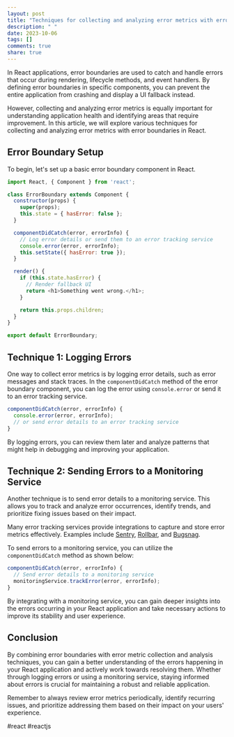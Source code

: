 ```yaml
---
layout: post
title: "Techniques for collecting and analyzing error metrics with error boundaries in React"
description: " "
date: 2023-10-06
tags: []
comments: true
share: true
---
```


In React applications, error boundaries are used to catch and handle errors that occur during rendering, lifecycle methods, and event handlers. By defining error boundaries in specific components, you can prevent the entire application from crashing and display a UI fallback instead.

However, collecting and analyzing error metrics is equally important for understanding application health and identifying areas that require improvement. In this article, we will explore various techniques for collecting and analyzing error metrics with error boundaries in React.

## Error Boundary Setup

To begin, let's set up a basic error boundary component in React. 

```javascript
import React, { Component } from 'react';

class ErrorBoundary extends Component {
  constructor(props) {
    super(props);
    this.state = { hasError: false };
  }

  componentDidCatch(error, errorInfo) {
    // Log error details or send them to an error tracking service
    console.error(error, errorInfo);
    this.setState({ hasError: true });
  }

  render() {
    if (this.state.hasError) {
      // Render fallback UI
      return <h1>Something went wrong.</h1>;
    }

    return this.props.children;
  }
}

export default ErrorBoundary;
```

## Technique 1: Logging Errors

One way to collect error metrics is by logging error details, such as error messages and stack traces. In the `componentDidCatch` method of the error boundary component, you can log the error using `console.error` or send it to an error tracking service.

```javascript
componentDidCatch(error, errorInfo) {
  console.error(error, errorInfo);
  // or send error details to an error tracking service
}
```

By logging errors, you can review them later and analyze patterns that might help in debugging and improving your application.

## Technique 2: Sending Errors to a Monitoring Service

Another technique is to send error details to a monitoring service. This allows you to track and analyze error occurrences, identify trends, and prioritize fixing issues based on their impact.

Many error tracking services provide integrations to capture and store error metrics effectively. Examples include [Sentry](https://sentry.io), [Rollbar](https://rollbar.com), and [Bugsnag](https://www.bugsnag.com).

To send errors to a monitoring service, you can utilize the `componentDidCatch` method as shown below:

```javascript
componentDidCatch(error, errorInfo) {
  // Send error details to a monitoring service
  monitoringService.trackError(error, errorInfo);
}
```

By integrating with a monitoring service, you can gain deeper insights into the errors occurring in your React application and take necessary actions to improve its stability and user experience.

## Conclusion

By combining error boundaries with error metric collection and analysis techniques, you can gain a better understanding of the errors happening in your React application and actively work towards resolving them. Whether through logging errors or using a monitoring service, staying informed about errors is crucial for maintaining a robust and reliable application.

Remember to always review error metrics periodically, identify recurring issues, and prioritize addressing them based on their impact on your users' experience.

#react #reactjs